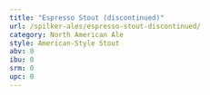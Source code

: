 ```yaml
---
title: "Espresso Stout (discontinued)"
url: /spilker-ales/espresso-stout-discontinued/
category: North American Ale
style: American-Style Stout
abv: 0
ibu: 0
srm: 0
upc: 0
---
```



